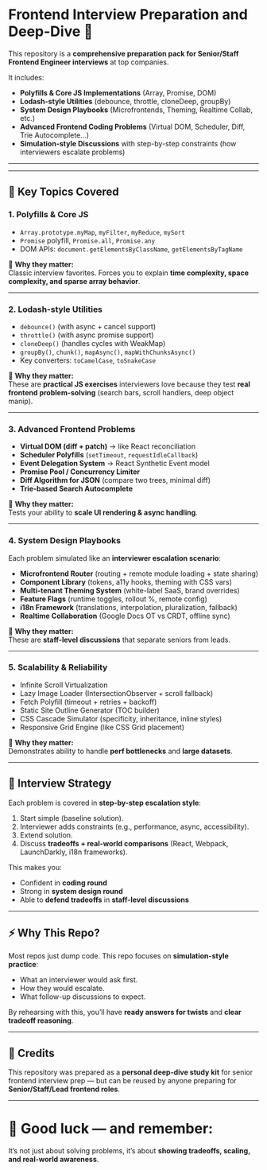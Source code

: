 # Frontend Interview Preparation and Deep-Dive 🚀

This repository is a **comprehensive preparation pack for Senior/Staff Frontend Engineer interviews** at top companies.  

It includes:
- **Polyfills & Core JS Implementations** (Array, Promise, DOM)
- **Lodash-style Utilities** (debounce, throttle, cloneDeep, groupBy)
- **System Design Playbooks** (Microfrontends, Theming, Realtime Collab, etc.)
- **Advanced Frontend Coding Problems** (Virtual DOM, Scheduler, Diff, Trie Autocomplete…)
- **Simulation-style Discussions** with step-by-step constraints (how interviewers escalate problems)

---


---

## 🔑 Key Topics Covered

### 1. Polyfills & Core JS
- `Array.prototype.myMap`, `myFilter`, `myReduce`, `mySort`
- `Promise` polyfill, `Promise.all`, `Promise.any`
- DOM APIs: `document.getElementsByClassName`, `getElementsByTagName`

📌 **Why they matter:**  
Classic interview favorites. Forces you to explain **time complexity, space complexity, and sparse array behavior**.

---

### 2. Lodash-style Utilities
- `debounce()` (with async + cancel support)
- `throttle()` (with async promise support)
- `cloneDeep()` (handles cycles with WeakMap)
- `groupBy()`, `chunk()`, `mapAsync()`, `mapWithChunksAsync()`
- Key converters: `toCamelCase`, `toSnakeCase`

📌 **Why they matter:**  
These are **practical JS exercises** interviewers love because they test **real frontend problem-solving** (search bars, scroll handlers, deep object manip).

---

### 3. Advanced Frontend Problems
- **Virtual DOM (diff + patch)** → like React reconciliation  
- **Scheduler Polyfills** (`setTimeout`, `requestIdleCallback`)  
- **Event Delegation System** → React Synthetic Event model  
- **Promise Pool / Concurrency Limiter**  
- **Diff Algorithm for JSON** (compare two trees, minimal diff)  
- **Trie-based Search Autocomplete**  

📌 **Why they matter:**  
Tests your ability to **scale UI rendering & async handling**.

---

### 4. System Design Playbooks
Each problem simulated like an **interviewer escalation scenario**:

- **Microfrontend Router** (routing + remote module loading + state sharing)  
- **Component Library** (tokens, a11y hooks, theming with CSS vars)  
- **Multi-tenant Theming System** (white-label SaaS, brand overrides)  
- **Feature Flags** (runtime toggles, rollout %, remote config)  
- **i18n Framework** (translations, interpolation, pluralization, fallback)  
- **Realtime Collaboration** (Google Docs OT vs CRDT, offline sync)  

📌 **Why they matter:**  
These are **staff-level discussions** that separate seniors from leads.

---

### 5. Scalability & Reliability
- Infinite Scroll Virtualization  
- Lazy Image Loader (IntersectionObserver + scroll fallback)  
- Fetch Polyfill (timeout + retries + backoff)  
- Static Site Outline Generator (TOC builder)  
- CSS Cascade Simulator (specificity, inheritance, inline styles)  
- Responsive Grid Engine (like CSS Grid placement)

📌 **Why they matter:**  
Demonstrates ability to handle **perf bottlenecks** and **large datasets**.

---

## 🎯 Interview Strategy

Each problem is covered in **step-by-step escalation style**:
1. Start simple (baseline solution).  
2. Interviewer adds constraints (e.g., performance, async, accessibility).  
3. Extend solution.  
4. Discuss **tradeoffs + real-world comparisons** (React, Webpack, LaunchDarkly, i18n frameworks).  

This makes you:
- Confident in **coding round**  
- Strong in **system design round**  
- Able to **defend tradeoffs** in **staff-level discussions**  

---

## ⚡️ Why This Repo?

Most repos just dump code.
This repo focuses on **simulation-style practice**:

* What an interviewer would ask first.
* How they would escalate.
* What follow-up discussions to expect.

By rehearsing with this, you’ll have **ready answers for twists** and **clear tradeoff reasoning**.

---

## 📌 Credits

This repository was prepared as a **personal deep-dive study kit** for senior frontend interview prep — but can be reused by anyone preparing for **Senior/Staff/Lead frontend roles**.

---

# 🚀 Good luck — and remember:

It’s not just about solving problems, it’s about **showing tradeoffs, scaling, and real-world awareness**.



